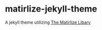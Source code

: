 # matirlize-jekyll-theme
A jekyll theme utilizing [The Matirlize Libary](https://materializecss.com/)